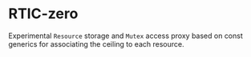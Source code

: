 # RTIC-zero

Experimental `Resource` storage and `Mutex` access proxy based on const generics for associating the ceiling to each resource.

